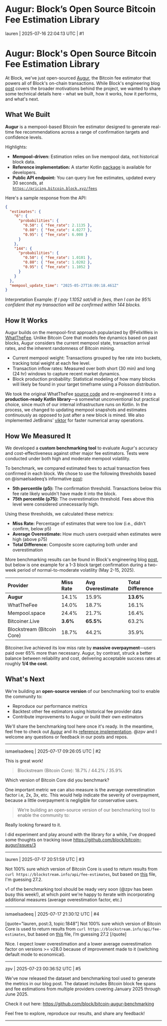 # Augur: Block’s Open Source Bitcoin Fee Estimation Library

lauren | 2025-07-16 22:04:13 UTC | #1

# Augur: Block's Open Source Bitcoin Fee Estimation Library

At Block, we've just open-sourced [Augur](https://github.com/block/bitcoin-augur), the Bitcoin fee estimator that powers all of Block's on-chain transactions. While Block's engineering blog [post](https://engineering.block.xyz/blog/augur-an-open-source-bitcoin-fee-estimation-library) covers the broader motivations behind the project, we wanted to share some technical details here - what we built, how it works, how it performs, and what's next.

## What We Built

**Augur** is a mempool-based Bitcoin fee estimator designed to generate real-time fee recommendations across a range of confirmation targets and confidence levels.

Highlights:

* **Mempool-driven:** Estimation relies on live mempool data, not historical block data.  
* **Reference implementation:** A starter Kotlin [package](https://github.com/block/bitcoin-augur-reference) is available for developers.  
* **Public API endpoint:** You can query live fee estimates, updated every 30 seconds, at  
    [`https://pricing.bitcoin.block.xyz/fees`](https://pricing.bitcoin.block.xyz/fees)

Here's a sample response from the API:

```json
{
  "estimates": {
    "6": {
      "probabilities": {
        "0.50": { "fee_rate": 2.1135 },
        "0.80": { "fee_rate": 4.0277 },
        "0.95": { "fee_rate": 6.008 }
      }
    },
    "144": {
      "probabilities": {
        "0.50": { "fee_rate": 1.0101 },
        "0.80": { "fee_rate": 1.0202 },
        "0.95": { "fee_rate": 1.1052 }
      }
    }
  },
  "mempool_update_time": "2025-05-27T16:09:18.461Z"
}
```

Interpretation Example: *If I pay 1.1052 sat/vB in fees, then I can be 95% confident that my transaction will be confirmed within 144 blocks.*

## How It Works

Augur builds on the mempool-first approach popularized by @FelixWeis in [WhatTheFee](https://whatthefee.io). Unlike Bitcoin Core that models fee dynamics based on past blocks, Augur considers the current mempool state, transaction arrival rates, and the inherent randomness of Bitcoin mining.

* Current mempool weight: Transactions grouped by fee rate into buckets, tracking total weight at each fee level.  
* Transaction inflow rates: Measured over both short (30 min) and long (24 hr) windows to capture recent market dynamics.  
* Block production probability: Statistical modeling of how many blocks will likely be found in your target timeframe using a Poisson distribution.

We took the original WhatTheFee [source code](https://github.com/FelixWeis/WhatTheFee--legacy) and re-engineered it into a **production-ready Kotlin library**—a somewhat unconventional but practical choice, since much of our internal infrastructure runs on Kotlin. In the process, we changed to updating mempool snapshots and estimates continuously as opposed to just after a new block is mined. We also implemented JetBrains' [viktor](https://github.com/JetBrains-Research/viktor) for faster numerical array operations.

## How We Measured It

We developed a **custom benchmarking tool** to evaluate Augur's accuracy and cost-effectiveness against other major fee estimators. Tests were conducted under both high and moderate mempool volatility.

To benchmark, we compared estimated fees to actual transaction fees confirmed in each block. We chose to use the following thresholds based on @ismaelsadeeq’s informative [post](https://delvingbitcoin.org/t/mempool-based-fee-estimation-on-bitcoin-core/703/7):

* **5th percentile (p5):** The confirmation threshold. Transactions below this fee rate likely wouldn't have made it into the block.  
* **75th percentile (p75):** The overestimation threshold. Fees above this level were considered unnecessarily high.

Using these thresholds, we calculated these metrics:

* **Miss Rate:** Percentage of estimates that were too low (i.e., didn't confirm, below p5)  
* **Average Overestimate:** How much users overpaid when estimates were high (above p75)  
* **Total Difference:** Composite score capturing both under and overestimation

More benchmarking results can be found in Block's engineering blog [post](https://engineering.block.xyz/blog/augur-an-open-source-bitcoin-fee-estimation-library), but below is one example for a 1-3 block target confirmation during a two-week period of normal-to-moderate volatility (May 2-15, 2025). 

| Provider | Miss Rate | Avg Overestimate | Total Difference |
| :---- | :---- | :---- | :---- |
| **Augur** | 14.1% | 15.9% | **13.6%** |
| WhatTheFee | 14.0% | 18.7% | 16.1% |
| Mempool.space | 24.4% | 21.7% | 16.4% |
| Bitcoiner.Live | **3.6%** | **65.5%** | 63.2% |
| Blockstream (Bitcoin Core) | 18.7% | 44.2% | 35.9% |


Bitcoiner.live achieved its low miss rate by **massive overpayment**—users paid over 65% more than necessary. Augur, by contrast, struck a better balance between reliability and cost, delivering acceptable success rates at roughly **1/4 the cost**.


## What's Next

We're building an **open-source version** of our benchmarking tool to enable the community to:

* Reproduce our performance metrics  
* Backtest other fee estimators using historical fee provider data  
* Contribute improvements to Augur or build their own estimators

We'll share the benchmarking tool here once it's ready. In the meantime, feel free to check out [Augur](https://github.com/block/bitcoin-augur) and its [reference implementation](https://github.com/block/bitcoin-augur-reference). @zpv and I welcome any questions or feedback in our posts and repos.

-------------------------

ismaelsadeeq | 2025-07-17 09:26:05 UTC | #2

This is great work!

> Blockstream (Bitcoin Core): 18.7% / 44.2% / 35.9%

Which version of Bitcoin Core did you benchmark?

One important metric we can also measure is the average overestimation factor i.e, 2x, 3x, etc. This would help indicate the severity of overpayment, because a little overpayment is negligible for conservative users.

> We’re building an open-source version of our benchmarking tool to enable the community to:

Really looking forward to it.

I did experiment and play around with the library for a while, I've dropped some thoughts on tracking issue https://github.com/block/bitcoin-augur/issues/3

-------------------------

lauren | 2025-07-17 20:51:59 UTC | #3

Not 100% sure which version of Bitcoin Core is used to return results from `curl https://blockstream.info/api/fee-estimates`, but based on [this](https://github.com/Blockstream/esplora/blob/52de3ccf39c56ff839e26829ccd6d18f169832f7/contrib/Dockerfile.base#L37) file, I'm guessing 27.2.

v1 of the benchmarking tool should be ready very soon (@zpv has been busy this week!), at which point we're happy to iterate with incorporating additional measures (average overestimation factor, etc.)

-------------------------

ismaelsadeeq | 2025-07-17 21:30:12 UTC | #4

[quote="lauren, post:3, topic:1848"]
Not 100% sure which version of Bitcoin Core is used to return results from `curl https://blockstream.info/api/fee-estimates`, but based on [this](https://github.com/Blockstream/esplora/blob/52de3ccf39c56ff839e26829ccd6d18f169832f7/contrib/Dockerfile.base#L37) file, I’m guessing 27.2
[/quote]

Nice. I expect lower overestimation and a lower average overestimation factor on versions >= v28.0 because of improvement made to it (switching default mode to economical).

-------------------------

zpv | 2025-07-23 00:36:52 UTC | #5

We've now released the dataset and benchmarking tool used to generate the metrics in our blog post. The dataset includes Bitcoin block fee spans and fee estimations from multiple providers covering January 2025 through June 2025.

Check it out here: https://github.com/block/bitcoin-augur-benchmarking

Feel free to explore, reproduce our results, and share any feedback!

-------------------------

